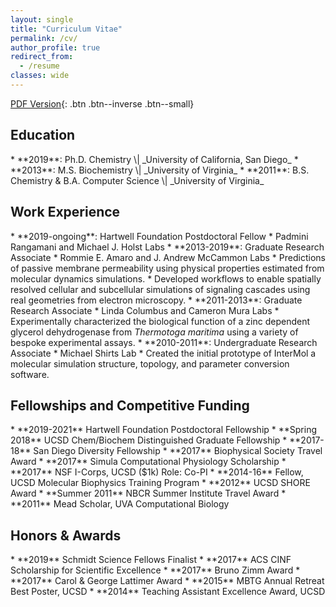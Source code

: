 ```yaml
---
layout: single
title: "Curriculum Vitae"
permalink: /cv/
author_profile: true
redirect_from:
  - /resume
classes: wide
---
```


[PDF Version](https://drive.google.com/file/d/1LPJx0k7CLqru35XLSchfl-oqAx2EudOT/view?usp=sharing){: .btn .btn--inverse .btn--small}

<h2>Education</h2>
* **2019**: Ph.D. Chemistry \| _University of California, San Diego_
* **2013**: M.S. Biochemistry \| _University of Virginia_
* **2011**: B.S. Chemistry & B.A. Computer Science \| _University of Virginia_

<h2>Work Experience</h2>
* **2019-ongoing**: Hartwell Foundation Postdoctoral Fellow
  * Padmini Rangamani and Michael J. Holst Labs
* **2013-2019**: Graduate Research Associate
  * Rommie E. Amaro and J. Andrew McCammon Labs
  * Predictions of passive membrane permeability using physical properties estimated from molecular dynamics simulations.
  * Developed workflows to enable spatially resolved cellular and
    subcellular simulations of signaling cascades using real
    geometries from electron microscopy.
* **2011-2013**: Graduate Research Associate
  * Linda Columbus and Cameron Mura Labs
  * Experimentally characterized the biological function of a zinc
    dependent glycerol dehydrogenase from <i>Thermotoga maritima</i>
    using a variety of bespoke experimental assays.
* **2010-2011**: Undergraduate Research Associate
  * Michael Shirts Lab
  * Created the initial prototype of InterMol a molecular simulation structure,
  	topology, and parameter conversion software.

<h2>Fellowships and Competitive Funding</h2>
* **2019-2021**     Hartwell Foundation Postdoctoral Fellowship
* **Spring 2018**   UCSD Chem/Biochem Distinguished Graduate Fellowship
* **2017-18**       San Diego Diversity Fellowship
* **2017**          Biophysical Society Travel Award <a href=
"/assets/images/2017-Biophys_Travel.jpeg" rel="permalink"><i class="fas fa-link fa-sm" aria-hidden="true" title="permalink"></i></a>
* **2017**          Simula Computational Physiology Scholarship <a href=
"/assets/images/2017-SUURPh.jpeg" rel="permalink"><i class="fas fa-link fa-sm" aria-hidden="true" title="permalink"></i></a>
* **2017**          NSF I-Corps, UCSD ($1k) Role: Co-PI
* **2014-16**       Fellow, UCSD Molecular Biophysics Training Program
* **2012**          UCSD SHORE Award
* **Summer 2011**   NBCR Summer Institute Travel Award
* **2011**          Mead Scholar, UVA Computational Biology

<h2>Honors & Awards</h2>
* **2019**  Schmidt Science Fellows Finalist <a href=
"/assets/images/2019-SchmidtScienceFellows.jpeg" rel="permalink"><i class="fas fa-link fa-sm" aria-hidden="true" title="permalink"></i></a>
* **2017**  ACS CINF Scholarship for Scientific Excellence <a href=
"/assets/images/2017-CINF.jpeg" rel="permalink"><i class="fas fa-link fa-sm" aria-hidden="true" title="permalink"></i></a>
* **2017**  Bruno Zimm Award
* **2017**  Carol & George Lattimer Award <a href=
"/assets/images/2018-Lattimer.jpeg" rel="permalink"><i class="fas fa-link fa-sm" aria-hidden="true" title="permalink"></i></a>
* **2015**  MBTG Annual Retreat Best Poster, UCSD
* **2014**  Teaching Assistant Excellence Award, UCSD
